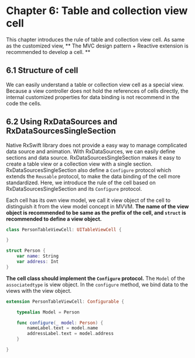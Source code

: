 # Chapter 6: Table and collection view cell

This chapter introduces the rule of table and collection view cell.
As same as the customized view, ** The MVC design pattern + Reactive extension is recommended to develop a cell. **

## 6.1 Structure of cell

We can easily understand a table or collection view cell as a special view.
Because a view controller does not hold the references of cells directly, the internal customized properties for data binding is not recommend in the code the cells.

## 6.2 Using RxDataSources and RxDataSourcesSingleSection

Native RxSwift library does not provide a easy way to manage complicated data source and animation.
With RxDataSources, we can easily define sections and data source.
RxDataSourcesSingleSection makes it easy to create a table view or a collection view with a single section.
RxDataSourcesSingleSection also define a `Configure` protocol which extends the `Reusable` protocol, to make the data binding of the cell more standardized.
Here, we introduce the rule of the cell based on RxDataSourcesSingleSection and its `Configure` protocol.

Each cell has its own view model, we call it view object of the cell to distinguish it from the view model concept in MVVM.
**The name of the view object is recommended to be same as the prefix of the cell, and `struct` is recommended to define a view object.**

```swift
class PersonTableViewCell: UITableViewCell {

}

struct Person {
    var name: String
    var address: Int
}
```

**The cell class should implement the `Configure` protocol.**
The `Model` of the `associatedtype` is view object.
In the `configure` method, we bind data to the views with the view object.

```swift
extension PersonTableViewCell: Configurable {

    typealias Model = Person

    func configure(_ model: Person) {
        nameLabel.text = model.name
        addressLabel.text = model.address
    }

}
```